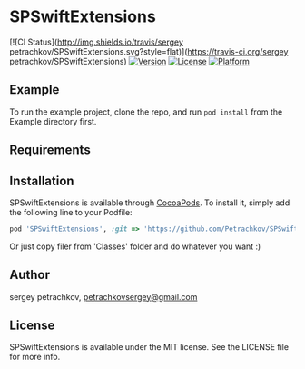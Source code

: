 # SPSwiftExtensions

[![CI Status](http://img.shields.io/travis/sergey petrachkov/SPSwiftExtensions.svg?style=flat)](https://travis-ci.org/sergey petrachkov/SPSwiftExtensions)
[![Version](https://img.shields.io/cocoapods/v/SPSwiftExtensions.svg?style=flat)](http://cocoapods.org/pods/SPSwiftExtensions)
[![License](https://img.shields.io/cocoapods/l/SPSwiftExtensions.svg?style=flat)](http://cocoapods.org/pods/SPSwiftExtensions)
[![Platform](https://img.shields.io/cocoapods/p/SPSwiftExtensions.svg?style=flat)](http://cocoapods.org/pods/SPSwiftExtensions)

## Example

To run the example project, clone the repo, and run `pod install` from the Example directory first.

## Requirements

## Installation

SPSwiftExtensions is available through [CocoaPods](http://cocoapods.org). To install
it, simply add the following line to your Podfile:

```ruby
pod 'SPSwiftExtensions', :git => 'https://github.com/Petrachkov/SPSwiftExtensions.git'
```
Or just copy filer from 'Classes' folder and do whatever you want :)
## Author

sergey petrachkov, petrachkovsergey@gmail.com

## License

SPSwiftExtensions is available under the MIT license. See the LICENSE file for more info.
